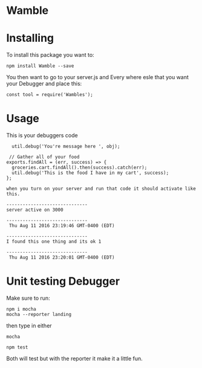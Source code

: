 # Wamble

# Installing

To install this package you want to:

```
npm install Wamble --save
```

You then want to go to your server.js and Every where esle that you want your Debugger and place this:

```
const tool = require('Wambles');
```

# Usage

This is your debuggers code

```
  util.debug('You're message here ', obj);

 // Gather all of your food
exports.findAll = (err, success) => {
  groceries.cart.findAll().then(success).catch(err);
  util.debug('This is the food I have in my cart', success);
};

```

```
when you turn on your server and run that code it should activate like this.

------------------------------
server active on 3000

------------------------------
 Thu Aug 11 2016 23:19:46 GMT-0400 (EDT)

------------------------------
I found this one thing and its ok 1

------------------------------
 Thu Aug 11 2016 23:20:01 GMT-0400 (EDT)
```


 # Unit testing Debugger
 Make sure to run:

 ```
 npm i mocha
 mocha --reporter landing
 ```

 then type in either

 ```
 mocha

 npm test
 ```
  Both will test but with the reporter it make it a little fun.

